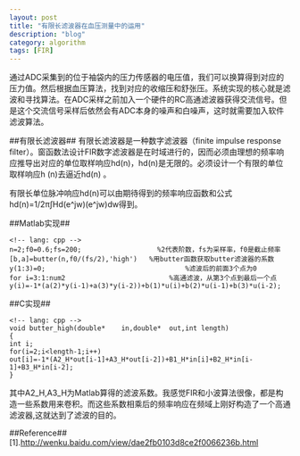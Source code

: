 ```yaml
---
layout: post
title: "有限长滤波器在血压测量中的运用"
description: "blog"
category: algorithm
tags: [FIR]
---
```


通过ADC采集到的位于袖袋内的压力传感器的电压值，我们可以换算得到对应的压力值。然后根据血压算法，找到对应的收缩压和舒张压。系统实现的核心就是滤波和寻找算法。在ADC采样之前加入一个硬件的RC高通滤波器获得交流信号。但是这个交流信号采样后依然会有ADC本身的噪声和白噪声，这时就需要加入软件滤波算法。

##有限长滤波器##
有限长滤波器是一种数字滤波器（finite impulse response filter）。窗函数法设计FIR数字滤波器是在时域进行的，因而必须由理想的频率响应推导出对应的单位取样响应hd(n)，hd(n)是无限的。必须设计一个有限的单位取样响应h (n)去逼近hd(n) 。

有限长单位脉冲响应hd(n)可以由期待得到的频率响应函数和公式hd(n)=1/2π∫Hd(e^jw)(e^jw)dw得到。


##Matlab实现##

    <!-- lang: cpp -->
    n=2;f0=0.6;fs=200;                   %2代表阶数，fs为采样率，f0是截止频率
    [b,a]=butter(n,f0/(fs/2),'high')   %用butter函数获取butter滤波器的系数
    y(1:3)=0;                                   %滤波后的前面3个点为0
    for i=3:1:num2                          %高通滤波，从第3个点到最后一个点
    y(i)=-1*(a(2)*y(i-1)+a(3)*y(i-2))+b(1)*u(i)+b(2)*u(i-1)+b(3)*u(i-2);

##C实现##

    <!-- lang: cpp -->
    void butter_high(double*	in,double*	out,int	length)
    {
    int i;
    for(i=2;i<length-1;i++)
    out[i]=-1*(A2_H*out[i-1]+A3_H*out[i-2])+B1_H*in[i]+B2_H*in[i-1]+B3_H*in[i-2];
    }

其中A2_H,A3_H为Matlab算得的滤波系数。我感觉FIR和小波算法很像，都是构造一些系数用来卷积。而这些系数相乘后的频率响应在频域上刚好构造了一个高通滤波器,这就达到了滤波的目的。

##Reference##
[1].http://wenku.baidu.com/view/dae2fb0103d8ce2f0066236b.html

